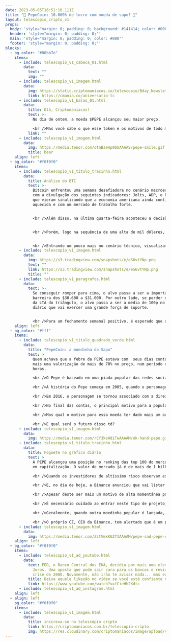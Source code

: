 ```yaml
---
date: 2023-05-05T16:51:10.111Z
title: "🐸 PepeCoin: 10.000% de lucro com moeda de sapo? 🐸"
layout: telescopio_cripto_v1
props:
  body: 'style="margin: 0; padding: 0; background: #141414; color: #000"'
  header: 'style="margin: 0; padding: 0;"'
  main: 'style="margin: 0; padding: 0; color: #000"'
  footer: 'style="margin: 0; padding: 0;"'
blocks:
  - bg_color: "#00bb7e"
    items:
      - include: telescopio_v1_cabeca_01.html
        data:
          text: ""
          img: ""
      - include: telescopio_v1_imagem.html
        data:
          img: https://static.criptomaniacos.io/telescopio/Bday_Newsletter.png
          link: https://cmania.co/aniversario-tc
      - include: telescopio_v1_balao_01.html
        data:
          title: Olá, Criptomaníacos!
          text: >-
            No dia de ontem, a moeda $PEPE alcançou seu maior preço.

            <br />Mas você sabe o que esse token e os motivos de todo mundo estar falando nele? Vamos acompanhar juntos em mais uma edição do Telescópio! 
          link: ""
      - include: telescopio_v1_imagem.html
        data:
          img: https://media.tenor.com/otnBzeAp9bUAAAAS/pepe-smile.gif
          title: bear
    align: left
  - bg_color: "#f0f0f0"
    items:
      - include: telescopio_v1_titulo_tracinho.html
        data:
          title: Análise do BTC
          text: >-
            Bitcoin enfrentou uma semana desafiadora no cenário macroeconômico
            com a divulgação dos seguintes indicadores: Jolts, ADP, e Payroll,
            que vieram sinalizando que a economia americana ainda continua
            aquecida e com um mercado de trabalho forte.


            <br />Além disso, na última quarta-feira aconteceu a decisão de juros, tal decisão veio em linha com a expectativa dos investidores, um aumento de 0.25bp. Com isso, o Bitcoin reagiu positivamente. 


            <br />Porém, logo na sequência de uma alta de mil dólares, sentiu a importante resistência dos $29.300 e agora começa a corrigir com a divulgação do Payroll que mostrou um mercado de trabalho resiliente e acelerando, o que deixa preocupações quanto a possibilidade de mais aumentos de juros nos próximos meses.


            <br />Entrando um pouco mais no cenário técnico, visualizamos um padrão de triângulo simétrico, marcado no gráfico abaixo com as linhas azuis e uma confirmação de rompimento de um dos lados, que vai ditar a direção nos próximos dias.
      - include: telescopio_v1_imagem.html
        data:
          img: https://s3.tradingview.com/snapshots/e/eS6vtYNp.png
          text: ""
          link: https://s3.tradingview.com/snapshots/e/eS6vtYNp.png
          title: ""
      - include: telescopio_v1_paragrafos.html
        data:
          text: >-
            Se conseguir romper para cima, o alvo passa a ser a importante
            barreira dos $30.600 a $31.000. Por outro lado, se perder o suporte
            da LTA do triângulo, o alvo passa a ser a média de 100p no gráfico
            diário que vai exercer uma grande força de suporte. 


            <br />Para um fechamento semanal positivo, é esperado que o preço consiga romper o todo do triângulo, superando a resistência dos $29.300 dólares e feche a semana agredindo a barreira dos $30.600.
    align: left
  - bg_color: "#fff"
    items:
      - include: telescopio_v1_titulo_quadrado_verde.html
        data:
          title: "PepeCoin: a moedinha do Sapo"
          text: >
            Quem achava que a febre da PEPE estava com  seus dias contados, viu
            mais uma valorização de mais de 70% no preço, num período de 24
            horas.

            <br />O Pepe é baseado em uma piada popular das redes sociais, um sapo verde chamado "Pepe the Frog".

            <br />A história do Pepe começa em 2005, quando o personagem foi criado pelo artista Matt Furie. O sapo verde se tornou um meme popular na internet e foi usado em vários contextos diferentes. 

            <br />Em 2016, o personagem se tornou associado com a direita nos Estados Unidos e foi adicionado à lista de símbolos de ódio do “Liga Antidifamação”, organização não governamental judaica que alega ser uma "agência de direitos civis/relações humanas da nação".

            <br />No final das contas, o principal motivo para a popularidade da PEPE, de fato, é que é mais um memecoin que caiu no gosto popular. E se tu não escutou esse termo ainda, é isso mesmo que você está pensando: memecoins são criptomoedas criadas a partir de memes da internet.

            <br />Mas qual o motivo para essa moeda ter dado mais um aumento de preço?

            <br />E qual será o futuro disso td?
      - include: telescopio_v1_imagem.html
        data:
          img: https://media.tenor.com/rCY3koHdiTwAAAAM/ok-hand-pepe.gif
      - include: telescopio_v1_titulo_tracinho.html
        data:
          title: Foguete no gráfico diário
          text: >
            A PEPE alcançou uma posição no ranking das top 100 do mercado cripto
            em capitalização. O valor de mercado já é de mais de 1 bilhão.

            <br />Quando os investidores de altíssimo risco observam este tipo de movimento, geralmente alocam algum dinheiro para surfar na onda do hype.

            <br />E, no dia de hoje, a Binance anunciou que vai listar o token na corretora hoje.

            <br />Apesar deste ser mais um motivo de alta momentânea para a moeda, no médio prazo a gente tem visto uma queda de preço grande quando essas moedas de brincadeirinha.

            <br />É necessário cuidado ao entrar neste tipo de projeto, já que as ações de preço são meramente especulativas.

            <br />Geralmente, quando outra moedinha popular é lançada, a galera vende posições tentando lucro no hype que está terminando para se aventurar no seguinte.

            <br />O próprio CZ, CEO da Binance, tem alertado que é um projeto de alto risco. E você? Gosta de tentar sorte em Memecoins?
      - include: telescopio_v1_imagem.html
        data:
          img: https://media.tenor.com/ZztVmkKG2TIAAAAM/pepe-sad-pepe-crying.gif
    align: left
  - bg_color: "#f0f0f0"
    items:
      - include: telescopio_v1_ad_youtube.html
        data:
          text: FED, o Banco Central dos EUA, decidiu por mais uma elevação na Taxa de
            Juros. Uma aposta que pode sair cara para os bancos e reviver a
            crise de 2008. Novamente, não irão te avisar nada... mas eu vou!
          title: Deixa aquele likezão no vídeo se você está confiante no BTC!
          link: https://www.youtube.com/watch?v=fCieHh2Xdtc
      - include: telescopio_v1_ad_instagram.html
    align: left
  - align: left
    bg_color: "#f0f0f0"
    items:
      - include: telescopio_v1_imagem.html
        data:
          title: inscreva-se no telescópio cripto
          link: https://criptomaniacos.com.br/telescopio-cripto
          img: https://res.cloudinary.com/criptomaniacos/image/upload/v1662133224/telescopio/inscreva-se-telescopio.png
---
```

